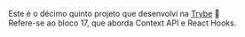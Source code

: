 Este é o décimo quinto projeto que desenvolvi na [Trybe](https://www.betrybe.com/) :rocket: <br>
Refere-se ao bloco 17, que aborda Context API e React Hooks.
